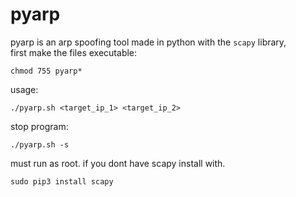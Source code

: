 # pyarp
pyarp is an arp spoofing tool made in python with the ```scapy``` library, <br/> 
first make the files executable:
	
	chmod 755 pyarp*
usage:  

	./pyarp.sh <target_ip_1> <target_ip_2>
stop program:

	./pyarp.sh -s
must run as root.
if you dont have scapy install with.

	sudo pip3 install scapy
